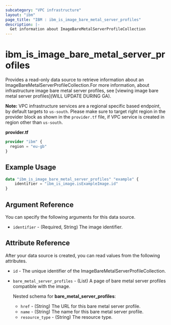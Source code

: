 ```yaml
---
subcategory: "VPC infrastructure"
layout: "ibm"
page_title: "IBM : ibm_is_image_bare_metal_server_profiles"
description: |-
  Get information about ImageBareMetalServerProfileCollection
---
```


# ibm_is_image_bare_metal_server_profiles

Provides a read-only data source to retrieve information about an ImageBareMetalServerProfileCollection.For more information, about infrastructure image bare metal server profiles, see [viewing image bare metal server profiles](WILL UPDATE DURING GA).

**Note:** 
VPC infrastructure services are a regional specific based endpoint, by default targets to `us-south`. Please make sure to target right region in the provider block as shown in the `provider.tf` file, if VPC service is created in region other than `us-south`.

**provider.tf**

```terraform
provider "ibm" {
  region = "eu-gb"
}
```

## Example Usage

```terraform
data "ibm_is_image_bare_metal_server_profiles" "example" {
	identifier = "ibm_is_image.isExampleImage.id"
}
```

## Argument Reference

You can specify the following arguments for this data source.

- `identifier` - (Required, String) The image identifier.

## Attribute Reference

After your data source is created, you can read values from the following attributes.

- `id` - The unique identifier of the ImageBareMetalServerProfileCollection.
- `bare_metal_server_profiles` - (List) A page of bare metal server profiles compatible with the image.
    
    Nested schema for **bare_metal_server_profiles**:
	- `href` - (String) The URL for this bare metal server profile.
	- `name` - (String) The name for this bare metal server profile.
	- `resource_type` - (String) The resource type.
